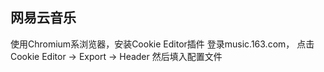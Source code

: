 ## 网易云音乐

使用Chromium系浏览器，安装Cookie Editor插件
登录music.163.com，
点击Cookie Editor -> Export -> Header
然后填入配置文件